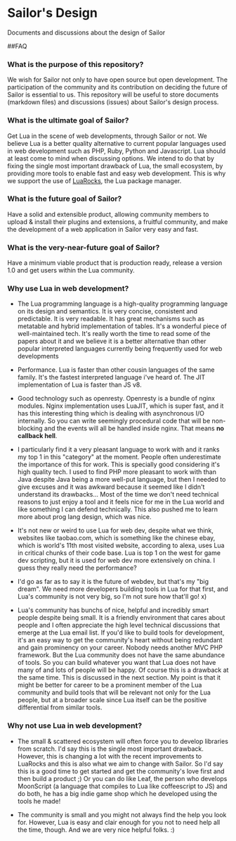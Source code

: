 # Sailor's Design
Documents and discussions about the design of Sailor

##FAQ

### What is the purpose of this repository?

We wish for Sailor not only to have open source but open development. The participation of the community and its contribution on deciding the future of Sailor is essential to us. This repository will be useful to store documents (markdown files) and discussions (issues) about Sailor's design process.

### What is the ultimate goal of Sailor?

Get Lua in the scene of web developments, through Sailor or not. We believe Lua is a better quality alternative to current popular languages used in web development such as PHP, Ruby, Python and Javascript. Lua should at least come to mind when discussing options. We intend to do that by fixing the single most important drawback of Lua, the small ecosystem, by providing more tools to enable fast and easy web development. This is why we support the use of [LuaRocks](http://luarocks.org), the Lua package manager.

### What is the future goal of Sailor?

Have a solid and extensible product, allowing community members to upload & install their plugins and extensions, a fruitful community, and make the development of a web application in Sailor very easy and fast.

### What is the very-near-future goal of Sailor?

Have a minimum viable product that is production ready, release a version 1.0 and get users within the Lua community.

### Why use Lua in web development?

* The Lua programming language is a high-quality programming language on its design and semantics. It is very concise, consistent and predictable. It is very readable. It has great mechanisms such as metatable and hybrid implementation of tables. It's a wonderful piece of well-maintained tech. It's really worth the time to read some of the papers about it and we believe it is a better alternative than other popular interpreted languages currently being frequently used for web developments

* Performance. Lua is faster than other cousin languages of the same family. It's the fastest interpreted language i've heard of. The JIT implementation of Lua is faster than JS v8.

* Good technology such as openresty. Openresty is a bundle of nginx modules. Nginx implementation uses LuaJIT, which is super fast, and it has this interesting thing which is dealing with asynchronous I/O internally. So you can write seemingly procedural code that will be non-blocking and the events will all be handled inside nginx. That means **no callback hell**.

* I particularly find it a very pleasant language to work with and it ranks my top 1 in this "category" at the moment. People often underestimate the importance of this for work. This is specially good considering it's high quality tech. I used to find PHP more pleasant to work with than Java despite Java being a more well-put language, but then I needed to give excuses and it was awkward because it seemed like I didn't understand its drawbacks... Most of the time we don't need technical reasons to just enjoy a tool and it feels nice for me in the Lua world and like something I can defend technically. This also pushed me to learn more about prog lang design, which was nice.

* It's not new or weird to use Lua for web dev, despite what we think, websites like taobao.com, which is something like the chinese ebay, which is world's 11th most visited website, according to alexa, uses Lua in critical chunks of their code base. Lua is top 1 on the west for game dev scripting, but it is used for web dev more extensively on china. I guess they really need the performance?

* I'd go as far as to say it is the future of webdev, but that's my "big dream". We need more developers building tools in Lua for that first, and Lua's community is not very big, so I'm not sure how that'll go! x)

* Lua's community has bunchs of nice, helpful and incredibly smart people despite being small. It is a friendly environment that cares about people and I often appreciate the high level technical discussions that emerge at the Lua email list. If you'd like to build tools for development, it's an easy way to get the community's heart without being redundant and gain prominency on your career. Nobody needs another MVC PHP framework. But the Lua community does not have the same abundance of tools. So you can build whatever you want that Lua does not have many of and lots of people will be happy. Of course this is a drawback at the same time. This is discussed in the next section. My point is that it might be better for career to be a prominent member of the Lua community and build tools that will be relevant not only for the Lua people, but at a broader scale since Lua itself can be the positive differential from similar tools.


### Why not use Lua in web development?

* The small & scattered ecosystem will often force you to develop libraries from scratch. I'd say this is the single most important drawback. However, this is changing a lot with the recent improvements to LuaRocks and this is also what we aim to change with Sailor. So I'd say this is a good time to get started and get the community's love first and then build a product ;) Or you can do like Leaf, the person who develops MoonScript (a language that compiles to Lua like coffeescript to JS) and do both, he has a big indie game shop which he developed using the tools he made!

* The community is small and you might not always find the help you look for. However, Lua is easy and clair enough for you not to need help all the time, though. And we are very nice helpful folks. :)
